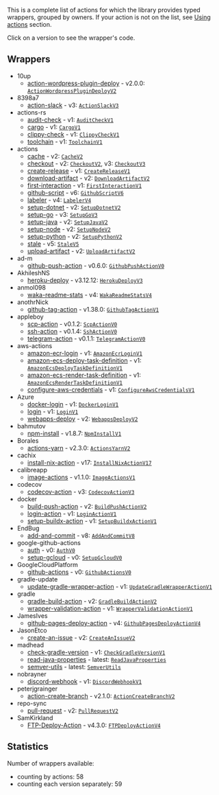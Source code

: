 This is a complete list of actions for which the library provides typed wrappers, grouped by owners. If your
action is not on the list, see [Using actions](user-guide/using-actions.md) section.

Click on a version to see the wrapper's code.

## Wrappers

* 10up
    * [action-wordpress-plugin-deploy](https://github.com/10up/action-wordpress-plugin-deploy) - v2.0.0: [`ActionWordpressPluginDeployV2`](https://github.com/krzema12/github-actions-kotlin-dsl/tree/main/library/src/gen/kotlin/it/krzeminski/githubactions/actions/10up/ActionWordpressPluginDeployV2.kt)
* 8398a7
    * [action-slack](https://github.com/8398a7/action-slack) - v3: [`ActionSlackV3`](https://github.com/krzema12/github-actions-kotlin-dsl/tree/main/library/src/gen/kotlin/it/krzeminski/githubactions/actions/8398a7/ActionSlackV3.kt)
* actions-rs
    * [audit-check](https://github.com/actions-rs/audit-check) - v1: [`AuditCheckV1`](https://github.com/krzema12/github-actions-kotlin-dsl/tree/main/library/src/gen/kotlin/it/krzeminski/githubactions/actions/actionsrs/AuditCheckV1.kt)
    * [cargo](https://github.com/actions-rs/cargo) - v1: [`CargoV1`](https://github.com/krzema12/github-actions-kotlin-dsl/tree/main/library/src/gen/kotlin/it/krzeminski/githubactions/actions/actionsrs/CargoV1.kt)
    * [clippy-check](https://github.com/actions-rs/clippy-check) - v1: [`ClippyCheckV1`](https://github.com/krzema12/github-actions-kotlin-dsl/tree/main/library/src/gen/kotlin/it/krzeminski/githubactions/actions/actionsrs/ClippyCheckV1.kt)
    * [toolchain](https://github.com/actions-rs/toolchain) - v1: [`ToolchainV1`](https://github.com/krzema12/github-actions-kotlin-dsl/tree/main/library/src/gen/kotlin/it/krzeminski/githubactions/actions/actionsrs/ToolchainV1.kt)
* actions
    * [cache](https://github.com/actions/cache) - v2: [`CacheV2`](https://github.com/krzema12/github-actions-kotlin-dsl/tree/main/library/src/gen/kotlin/it/krzeminski/githubactions/actions/actions/CacheV2.kt)
    * [checkout](https://github.com/actions/checkout) - v2: [`CheckoutV2`](https://github.com/krzema12/github-actions-kotlin-dsl/tree/main/library/src/gen/kotlin/it/krzeminski/githubactions/actions/actions/CheckoutV2.kt), v3: [`CheckoutV3`](https://github.com/krzema12/github-actions-kotlin-dsl/tree/main/library/src/gen/kotlin/it/krzeminski/githubactions/actions/actions/CheckoutV3.kt)
    * [create-release](https://github.com/actions/create-release) - v1: [`CreateReleaseV1`](https://github.com/krzema12/github-actions-kotlin-dsl/tree/main/library/src/gen/kotlin/it/krzeminski/githubactions/actions/actions/CreateReleaseV1.kt)
    * [download-artifact](https://github.com/actions/download-artifact) - v2: [`DownloadArtifactV2`](https://github.com/krzema12/github-actions-kotlin-dsl/tree/main/library/src/gen/kotlin/it/krzeminski/githubactions/actions/actions/DownloadArtifactV2.kt)
    * [first-interaction](https://github.com/actions/first-interaction) - v1: [`FirstInteractionV1`](https://github.com/krzema12/github-actions-kotlin-dsl/tree/main/library/src/gen/kotlin/it/krzeminski/githubactions/actions/actions/FirstInteractionV1.kt)
    * [github-script](https://github.com/actions/github-script) - v6: [`GithubScriptV6`](https://github.com/krzema12/github-actions-kotlin-dsl/tree/main/library/src/gen/kotlin/it/krzeminski/githubactions/actions/actions/GithubScriptV6.kt)
    * [labeler](https://github.com/actions/labeler) - v4: [`LabelerV4`](https://github.com/krzema12/github-actions-kotlin-dsl/tree/main/library/src/gen/kotlin/it/krzeminski/githubactions/actions/actions/LabelerV4.kt)
    * [setup-dotnet](https://github.com/actions/setup-dotnet) - v2: [`SetupDotnetV2`](https://github.com/krzema12/github-actions-kotlin-dsl/tree/main/library/src/gen/kotlin/it/krzeminski/githubactions/actions/actions/SetupDotnetV2.kt)
    * [setup-go](https://github.com/actions/setup-go) - v3: [`SetupGoV3`](https://github.com/krzema12/github-actions-kotlin-dsl/tree/main/library/src/gen/kotlin/it/krzeminski/githubactions/actions/actions/SetupGoV3.kt)
    * [setup-java](https://github.com/actions/setup-java) - v2: [`SetupJavaV2`](https://github.com/krzema12/github-actions-kotlin-dsl/tree/main/library/src/gen/kotlin/it/krzeminski/githubactions/actions/actions/SetupJavaV2.kt)
    * [setup-node](https://github.com/actions/setup-node) - v2: [`SetupNodeV2`](https://github.com/krzema12/github-actions-kotlin-dsl/tree/main/library/src/gen/kotlin/it/krzeminski/githubactions/actions/actions/SetupNodeV2.kt)
    * [setup-python](https://github.com/actions/setup-python) - v2: [`SetupPythonV2`](https://github.com/krzema12/github-actions-kotlin-dsl/tree/main/library/src/gen/kotlin/it/krzeminski/githubactions/actions/actions/SetupPythonV2.kt)
    * [stale](https://github.com/actions/stale) - v5: [`StaleV5`](https://github.com/krzema12/github-actions-kotlin-dsl/tree/main/library/src/gen/kotlin/it/krzeminski/githubactions/actions/actions/StaleV5.kt)
    * [upload-artifact](https://github.com/actions/upload-artifact) - v2: [`UploadArtifactV2`](https://github.com/krzema12/github-actions-kotlin-dsl/tree/main/library/src/gen/kotlin/it/krzeminski/githubactions/actions/actions/UploadArtifactV2.kt)
* ad-m
    * [github-push-action](https://github.com/ad-m/github-push-action) - v0.6.0: [`GithubPushActionV0`](https://github.com/krzema12/github-actions-kotlin-dsl/tree/main/library/src/gen/kotlin/it/krzeminski/githubactions/actions/adm/GithubPushActionV0.kt)
* AkhileshNS
    * [heroku-deploy](https://github.com/AkhileshNS/heroku-deploy) - v3.12.12: [`HerokuDeployV3`](https://github.com/krzema12/github-actions-kotlin-dsl/tree/main/library/src/gen/kotlin/it/krzeminski/githubactions/actions/akhileshns/HerokuDeployV3.kt)
* anmol098
    * [waka-readme-stats](https://github.com/anmol098/waka-readme-stats) - v4: [`WakaReadmeStatsV4`](https://github.com/krzema12/github-actions-kotlin-dsl/tree/main/library/src/gen/kotlin/it/krzeminski/githubactions/actions/anmol098/WakaReadmeStatsV4.kt)
* anothrNick
    * [github-tag-action](https://github.com/anothrNick/github-tag-action) - v1.38.0: [`GithubTagActionV1`](https://github.com/krzema12/github-actions-kotlin-dsl/tree/main/library/src/gen/kotlin/it/krzeminski/githubactions/actions/anothrnick/GithubTagActionV1.kt)
* appleboy
    * [scp-action](https://github.com/appleboy/scp-action) - v0.1.2: [`ScpActionV0`](https://github.com/krzema12/github-actions-kotlin-dsl/tree/main/library/src/gen/kotlin/it/krzeminski/githubactions/actions/appleboy/ScpActionV0.kt)
    * [ssh-action](https://github.com/appleboy/ssh-action) - v0.1.4: [`SshActionV0`](https://github.com/krzema12/github-actions-kotlin-dsl/tree/main/library/src/gen/kotlin/it/krzeminski/githubactions/actions/appleboy/SshActionV0.kt)
    * [telegram-action](https://github.com/appleboy/telegram-action) - v0.1.1: [`TelegramActionV0`](https://github.com/krzema12/github-actions-kotlin-dsl/tree/main/library/src/gen/kotlin/it/krzeminski/githubactions/actions/appleboy/TelegramActionV0.kt)
* aws-actions
    * [amazon-ecr-login](https://github.com/aws-actions/amazon-ecr-login) - v1: [`AmazonEcrLoginV1`](https://github.com/krzema12/github-actions-kotlin-dsl/tree/main/library/src/gen/kotlin/it/krzeminski/githubactions/actions/awsactions/AmazonEcrLoginV1.kt)
    * [amazon-ecs-deploy-task-definition](https://github.com/aws-actions/amazon-ecs-deploy-task-definition) - v1: [`AmazonEcsDeployTaskDefinitionV1`](https://github.com/krzema12/github-actions-kotlin-dsl/tree/main/library/src/gen/kotlin/it/krzeminski/githubactions/actions/awsactions/AmazonEcsDeployTaskDefinitionV1.kt)
    * [amazon-ecs-render-task-definition](https://github.com/aws-actions/amazon-ecs-render-task-definition) - v1: [`AmazonEcsRenderTaskDefinitionV1`](https://github.com/krzema12/github-actions-kotlin-dsl/tree/main/library/src/gen/kotlin/it/krzeminski/githubactions/actions/awsactions/AmazonEcsRenderTaskDefinitionV1.kt)
    * [configure-aws-credentials](https://github.com/aws-actions/configure-aws-credentials) - v1: [`ConfigureAwsCredentialsV1`](https://github.com/krzema12/github-actions-kotlin-dsl/tree/main/library/src/gen/kotlin/it/krzeminski/githubactions/actions/awsactions/ConfigureAwsCredentialsV1.kt)
* Azure
    * [docker-login](https://github.com/Azure/docker-login) - v1: [`DockerLoginV1`](https://github.com/krzema12/github-actions-kotlin-dsl/tree/main/library/src/gen/kotlin/it/krzeminski/githubactions/actions/azure/DockerLoginV1.kt)
    * [login](https://github.com/Azure/login) - v1: [`LoginV1`](https://github.com/krzema12/github-actions-kotlin-dsl/tree/main/library/src/gen/kotlin/it/krzeminski/githubactions/actions/azure/LoginV1.kt)
    * [webapps-deploy](https://github.com/Azure/webapps-deploy) - v2: [`WebappsDeployV2`](https://github.com/krzema12/github-actions-kotlin-dsl/tree/main/library/src/gen/kotlin/it/krzeminski/githubactions/actions/azure/WebappsDeployV2.kt)
* bahmutov
    * [npm-install](https://github.com/bahmutov/npm-install) - v1.8.7: [`NpmInstallV1`](https://github.com/krzema12/github-actions-kotlin-dsl/tree/main/library/src/gen/kotlin/it/krzeminski/githubactions/actions/bahmutov/NpmInstallV1.kt)
* Borales
    * [actions-yarn](https://github.com/Borales/actions-yarn) - v2.3.0: [`ActionsYarnV2`](https://github.com/krzema12/github-actions-kotlin-dsl/tree/main/library/src/gen/kotlin/it/krzeminski/githubactions/actions/borales/ActionsYarnV2.kt)
* cachix
    * [install-nix-action](https://github.com/cachix/install-nix-action) - v17: [`InstallNixActionV17`](https://github.com/krzema12/github-actions-kotlin-dsl/tree/main/library/src/gen/kotlin/it/krzeminski/githubactions/actions/cachix/InstallNixActionV17.kt)
* calibreapp
    * [image-actions](https://github.com/calibreapp/image-actions) - v1.1.0: [`ImageActionsV1`](https://github.com/krzema12/github-actions-kotlin-dsl/tree/main/library/src/gen/kotlin/it/krzeminski/githubactions/actions/calibreapp/ImageActionsV1.kt)
* codecov
    * [codecov-action](https://github.com/codecov/codecov-action) - v3: [`CodecovActionV3`](https://github.com/krzema12/github-actions-kotlin-dsl/tree/main/library/src/gen/kotlin/it/krzeminski/githubactions/actions/codecov/CodecovActionV3.kt)
* docker
    * [build-push-action](https://github.com/docker/build-push-action) - v2: [`BuildPushActionV2`](https://github.com/krzema12/github-actions-kotlin-dsl/tree/main/library/src/gen/kotlin/it/krzeminski/githubactions/actions/docker/BuildPushActionV2.kt)
    * [login-action](https://github.com/docker/login-action) - v1: [`LoginActionV1`](https://github.com/krzema12/github-actions-kotlin-dsl/tree/main/library/src/gen/kotlin/it/krzeminski/githubactions/actions/docker/LoginActionV1.kt)
    * [setup-buildx-action](https://github.com/docker/setup-buildx-action) - v1: [`SetupBuildxActionV1`](https://github.com/krzema12/github-actions-kotlin-dsl/tree/main/library/src/gen/kotlin/it/krzeminski/githubactions/actions/docker/SetupBuildxActionV1.kt)
* EndBug
    * [add-and-commit](https://github.com/EndBug/add-and-commit) - v8: [`AddAndCommitV8`](https://github.com/krzema12/github-actions-kotlin-dsl/tree/main/library/src/gen/kotlin/it/krzeminski/githubactions/actions/endbug/AddAndCommitV8.kt)
* google-github-actions
    * [auth](https://github.com/google-github-actions/auth) - v0: [`AuthV0`](https://github.com/krzema12/github-actions-kotlin-dsl/tree/main/library/src/gen/kotlin/it/krzeminski/githubactions/actions/googlegithubactions/AuthV0.kt)
    * [setup-gcloud](https://github.com/google-github-actions/setup-gcloud) - v0: [`SetupGcloudV0`](https://github.com/krzema12/github-actions-kotlin-dsl/tree/main/library/src/gen/kotlin/it/krzeminski/githubactions/actions/googlegithubactions/SetupGcloudV0.kt)
* GoogleCloudPlatform
    * [github-actions](https://github.com/GoogleCloudPlatform/github-actions) - v0: [`GithubActionsV0`](https://github.com/krzema12/github-actions-kotlin-dsl/tree/main/library/src/gen/kotlin/it/krzeminski/githubactions/actions/googlecloudplatform/GithubActionsV0.kt)
* gradle-update
    * [update-gradle-wrapper-action](https://github.com/gradle-update/update-gradle-wrapper-action) - v1: [`UpdateGradleWrapperActionV1`](https://github.com/krzema12/github-actions-kotlin-dsl/tree/main/library/src/gen/kotlin/it/krzeminski/githubactions/actions/gradleupdate/UpdateGradleWrapperActionV1.kt)
* gradle
    * [gradle-build-action](https://github.com/gradle/gradle-build-action) - v2: [`GradleBuildActionV2`](https://github.com/krzema12/github-actions-kotlin-dsl/tree/main/library/src/gen/kotlin/it/krzeminski/githubactions/actions/gradle/GradleBuildActionV2.kt)
    * [wrapper-validation-action](https://github.com/gradle/wrapper-validation-action) - v1: [`WrapperValidationActionV1`](https://github.com/krzema12/github-actions-kotlin-dsl/tree/main/library/src/gen/kotlin/it/krzeminski/githubactions/actions/gradle/WrapperValidationActionV1.kt)
* JamesIves
    * [github-pages-deploy-action](https://github.com/JamesIves/github-pages-deploy-action) - v4: [`GithubPagesDeployActionV4`](https://github.com/krzema12/github-actions-kotlin-dsl/tree/main/library/src/gen/kotlin/it/krzeminski/githubactions/actions/jamesives/GithubPagesDeployActionV4.kt)
* JasonEtco
    * [create-an-issue](https://github.com/JasonEtco/create-an-issue) - v2: [`CreateAnIssueV2`](https://github.com/krzema12/github-actions-kotlin-dsl/tree/main/library/src/gen/kotlin/it/krzeminski/githubactions/actions/jasonetco/CreateAnIssueV2.kt)
* madhead
    * [check-gradle-version](https://github.com/madhead/check-gradle-version) - v1: [`CheckGradleVersionV1`](https://github.com/krzema12/github-actions-kotlin-dsl/tree/main/library/src/gen/kotlin/it/krzeminski/githubactions/actions/madhead/CheckGradleVersionV1.kt)
    * [read-java-properties](https://github.com/madhead/read-java-properties) - latest: [`ReadJavaProperties`](https://github.com/krzema12/github-actions-kotlin-dsl/tree/main/library/src/gen/kotlin/it/krzeminski/githubactions/actions/madhead/ReadJavaProperties.kt)
    * [semver-utils](https://github.com/madhead/semver-utils) - latest: [`SemverUtils`](https://github.com/krzema12/github-actions-kotlin-dsl/tree/main/library/src/gen/kotlin/it/krzeminski/githubactions/actions/madhead/SemverUtils.kt)
* nobrayner
    * [discord-webhook](https://github.com/nobrayner/discord-webhook) - v1: [`DiscordWebhookV1`](https://github.com/krzema12/github-actions-kotlin-dsl/tree/main/library/src/gen/kotlin/it/krzeminski/githubactions/actions/nobrayner/DiscordWebhookV1.kt)
* peterjgrainger
    * [action-create-branch](https://github.com/peterjgrainger/action-create-branch) - v2.1.0: [`ActionCreateBranchV2`](https://github.com/krzema12/github-actions-kotlin-dsl/tree/main/library/src/gen/kotlin/it/krzeminski/githubactions/actions/peterjgrainger/ActionCreateBranchV2.kt)
* repo-sync
    * [pull-request](https://github.com/repo-sync/pull-request) - v2: [`PullRequestV2`](https://github.com/krzema12/github-actions-kotlin-dsl/tree/main/library/src/gen/kotlin/it/krzeminski/githubactions/actions/reposync/PullRequestV2.kt)
* SamKirkland
    * [FTP-Deploy-Action](https://github.com/SamKirkland/FTP-Deploy-Action) - v4.3.0: [`FTPDeployActionV4`](https://github.com/krzema12/github-actions-kotlin-dsl/tree/main/library/src/gen/kotlin/it/krzeminski/githubactions/actions/samkirkland/FTPDeployActionV4.kt)

## Statistics

Number of wrappers available:

* counting by actions: 58
* counting each version separately: 59
